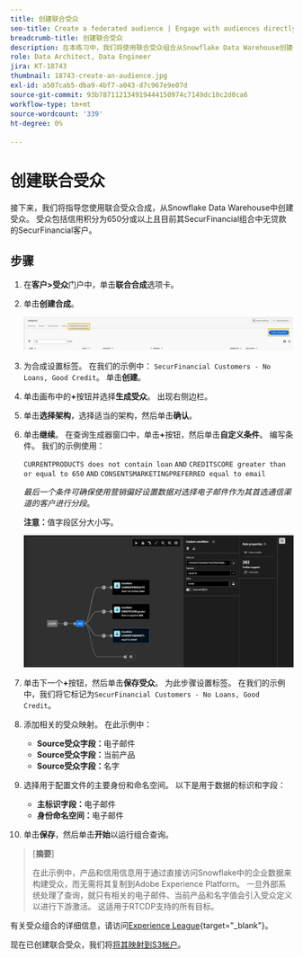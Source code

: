 ```yaml
---
title: 创建联合受众
seo-title: Create a federated audience | Engage with audiences directly from your data warehouse using Federated Audience Composition
breadcrumb-title: 创建联合受众
description: 在本练习中，我们将使用联合受众组合从Snowflake Data Warehouse创建一个受众。
role: Data Architect, Data Engineer
jira: KT-18743
thumbnail: 18743-create-an-audience.jpg
exl-id: a507cab5-dba9-4bf7-a043-d7c967e9e07d
source-git-commit: 93b787112134919444150974c7149dc10c2d0ca6
workflow-type: tm+mt
source-wordcount: '339'
ht-degree: 0%

---
```


# 创建联合受众

接下来，我们将指导您使用联合受众合成，从Snowflake Data Warehouse中创建受众。 受众包括信用积分为650分或以上且目前其SecurFinancial组合中无贷款的SecurFinancial客户。

## 步骤

1. 在&#x200B;**客户>受众**&#x200B;门户中，单击&#x200B;**联合合成**&#x200B;选项卡。
2. 单击&#x200B;**创建合成**。

   ![创建合成](assets/create-composition.png)

3. 为合成设置标签。 在我们的示例中： `SecurFinancial Customers - No Loans, Good Credit`。 单击&#x200B;**创建**。

4. 单击画布中的&#x200B;**+**&#x200B;按钮并选择&#x200B;**生成受众**。 出现右侧边栏。

5. 单击&#x200B;**选择架构**，选择适当的架构，然后单击&#x200B;**确认**。

6. 单击&#x200B;**继续**。 在查询生成器窗口中，单击&#x200B;**+**&#x200B;按钮，然后单击&#x200B;**自定义条件**。 编写条件。 我们的示例使用：

   `CURRENTPRODUCTS does not contain loan`
   `AND`
   `CREDITSCORE greater than or equal to 650`
   `AND`
   `CONSENTSMARKETINGPREFERRED equal to email`

   *最后一个条件可确保使用营销偏好设置数据对选择电子邮件作为其首选通信渠道的客户进行分段*。

   **注意：**&#x200B;值字段区分大小写。

   ![查询生成器](assets/query-builder.png)

7. 单击下一个&#x200B;**+**&#x200B;按钮，然后单击&#x200B;**保存受众**。 为此步骤设置标签。 在我们的示例中，我们将它标记为`SecurFinancial Customers - No Loans, Good Credit`。

8. 添加相关的受众映射。 在此示例中：

   - **Source受众字段：**&#x200B;电子邮件
   - **Source受众字段：**&#x200B;当前产品
   - **Source受众字段：**&#x200B;名字

9. 选择用于配置文件的主要身份和命名空间。 以下是用于数据的标识和字段：

   - **主标识字段：**&#x200B;电子邮件
   - **身份命名空间：**&#x200B;电子邮件

10. 单击&#x200B;**保存**，然后单击&#x200B;**开始**&#x200B;以运行组合查询。

>[**摘要**]
>
> 在此示例中，产品和信用信息用于通过直接访问Snowflake中的企业数据来构建受众，而无需将其复制到Adobe Experience Platform。 一旦外部系统处理了查询，就只有相关的电子邮件、当前产品和名字值会引入受众定义以进行下游激活。 这适用于RTCDP支持的所有目标。

有关受众组合的详细信息，请访问[Experience League](https://experienceleague.adobe.com/zh-hans/docs/federated-audience-composition/using/compositions/create-composition/create-composition){target="_blank"}。

现在已创建联合受众，我们将[将其映射到S3帐户](map-federated-audience-to-s3.md)。
